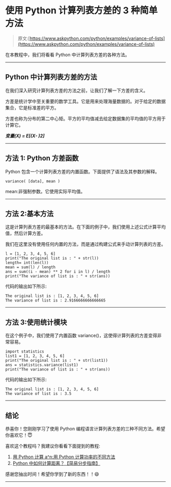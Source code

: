 # 使用 Python 计算列表方差的 3 种简单方法

> 原文:[https://www.askpython.com/python/examples/variance-of-lists](https://www.askpython.com/python/examples/variance-of-lists)

在本教程中，我们将看看 Python 中计算列表方差的各种方法。

* * *

## Python 中计算列表方差的方法

在我们深入研究计算列表方差的方法之前，让我们了解一下方差的含义。

方差是统计学中至关重要的数学工具。它是用来处理海量数据的。对于给定的数据集合，它是标准差的平方。

方差也称为分布的第二中心矩。平方的平均值减去给定数据集的平均值的平方用于计算它。

***变量(X) = E[(X- )2]***

* * *

## 方法 1: Python 方差函数

Python 包含一个计算列表方差的内置函数。下面提供了语法及其参数的解释。

```
variance( [data], mean )

```

[数据]:提供要计算方差的数据列表。
mean:非强制参数。它使用实际平均值。

* * *

## 方法 2:基本方法

这是计算列表方差的最基本的方法。在下面的例子中，我们使用上述公式计算平均值，然后计算方差。

我们在这里没有使用任何内置的方法，而是通过构建公式来手动计算列表的方差。

```
l = [1, 2, 3, 4, 5, 6] 
print("The original list is : " + str(l)) 
length= int(len(l))
mean = sum(l) / length 
ans = sum((i - mean) ** 2 for i in l) / length
print("The variance of list is : " + str(ans)) 

```

代码的输出如下所示:

```
The original list is : [1, 2, 3, 4, 5, 6]
The variance of list is : 2.9166666666666665

```

* * *

## 方法 3:使用统计模块

在这个例子中，我们使用了内置函数 variance()，这使得计算列表的方差变得非常容易。

```
import statistics  
list1 = [1, 2, 3, 4, 5, 6] 
print("The original list is : " + str(list1)) 
ans = statistics.variance(list1) 
print("The variance of list is : " + str(ans)) 

```

代码的输出如下所示:

```
The original list is : [1, 2, 3, 4, 5, 6]
The variance of list is : 3.5

```

* * *

## 结论

恭喜你！您刚刚学习了使用 Python 编程语言计算列表方差的三种不同方法。希望你喜欢它！😇

喜欢这个教程吗？我建议你看看下面提到的教程:

1.  [用 Python 计算 a^n:用 Python 计算功率的不同方法](https://www.askpython.com/python/examples/compute-raised-to-power)
2.  [Python 中如何计算距离？【简易分步指南】](https://www.askpython.com/python/examples/compute-distances-in-python)

感谢您抽出时间！希望你学到了新的东西！！😄

* * *